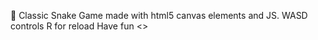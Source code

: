 🐍
Classic Snake Game made with html5 canvas elements and JS.
WASD controls
R for reload
Have fun <>
 
 
